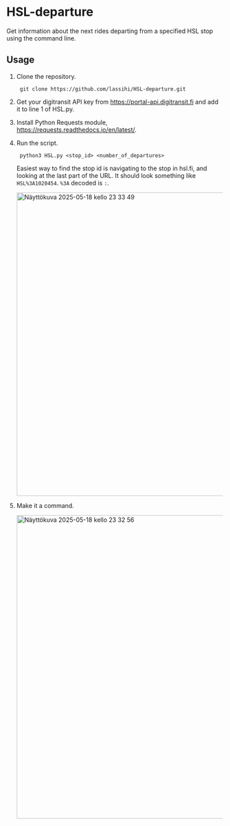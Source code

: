 # HSL-departure

Get information about the next rides departing from a specified HSL stop using the command line.

## Usage

1. Clone the repository.

        git clone https://github.com/lassihi/HSL-departure.git

2. Get your digitransit API key from https://portal-api.digitransit.fi and add it to line 1 of HSL.py.

3. Install Python Requests module, https://requests.readthedocs.io/en/latest/.

4. Run the script.
   
        python3 HSL.py <stop_id> <number_of_departures>

   Easiest way to find the stop id is navigating to the stop in hsl.fi, and looking at the last part of the URL. It should look something like `HSL%3A1020454`. `%3A` decoded is `:`.

   <img width="707" alt="Näyttökuva 2025-05-18 kello 23 33 49" src="https://github.com/user-attachments/assets/67ad58bb-551c-45d9-80d5-2bbc0d14fc46" />

6. Make it a command.

   <img width="707" alt="Näyttökuva 2025-05-18 kello 23 32 56" src="https://github.com/user-attachments/assets/271da052-b136-43af-a0db-7ea611704506" />
